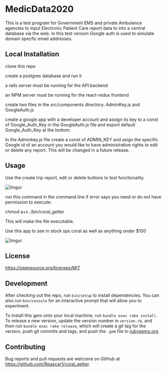 # MedicData2020

This is a test program for Government EMS and private Ambulance agencies to input Electronic Patient Care report data to into a central database via the web. In this test version Google auth is used to simulate domain specfic email addresses.


## Local Installation

clone this repo

create a postgres database and run it

a rails server must be running for the API backend

an NPM server must be running for the react-redux frontend

create two files in the src/components directory: AdminKey.js and GoogleAuth.js

create a google app with a developer account and assign its key to a const of Google_Auth_Key in the GoogleAuth.js file and export default Google_Auth_Key at the bottom.  

In the Adminkey.js file create a const of ADMIN_KEY and asign the specific Google id of an account you would like to have administrative rights to edit or delete any report. This will be changed in a future release. 

## Usage

Use the create trip report, edit or delete buttons to test functionality. 

![Imgur](https://imgur.com/yG2LytJ.png)


run this command in the command line if error says you need or do not have permission to execute:

chmod a+x ./bin/coral_getter

This will make the file executable.

Use this app to see in stock sps coral as well as anything under $100

![Imgur](https://i.imgur.com/OzOD5pM.png)

## License
https://opensource.org/licenses/MIT

## Development



After checking out the repo, run `bin/setup` to install dependencies. You can also run `bin/console` for an interactive prompt that will allow you to experiment.

To install this gem onto your local machine, run `bundle exec rake install`. To release a new version, update the version number in `version.rb`, and then run `bundle exec rake release`, which will create a git tag for the version, push git commits and tags, and push the `.gem` file to [rubygems.org](https://rubygems.org).

## Contributing

Bug reports and pull requests are welcome on GitHub at https://github.com/Rpascar1/coral_getter.
